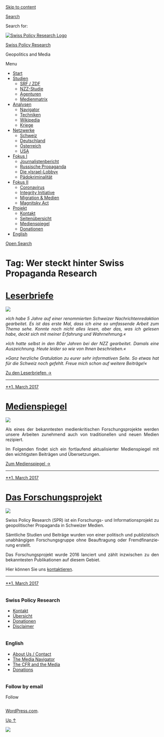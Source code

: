 [Skip to
content](#content)

[](https://swprs.org/)

<div class="cover">

</div>

[Search](#search-container)

<div id="search-container" class="header-search-block bg-graphite hidden">

<span class="screen-reader-text">Search for:</span>

</div>

<div class="header-inner section-inner">

[![Swiss Policy Research
Logo](https://swprs.files.wordpress.com/2020/05/swiss-policy-research-logo-300.png)](https://swprs.org/)

[Swiss Policy Research](https://swprs.org/)

Geopolitics and
    Media

</div>

<div class="navigation section no-padding bg-dark">

Menu

<div class="main-navigation">

  - <span id="menu-item-4374">[Start](https://swprs.org)</span>
  - <span id="menu-item-5941">[Studien](https://swprs.org/srf-propaganda-analyse/)</span>
      - <span id="menu-item-4361">[SRF /
        ZDF](https://swprs.org/srf-propaganda-analyse/)</span>
      - <span id="menu-item-4359">[NZZ-Studie](https://swprs.org/die-nzz-studie/)</span>
      - <span id="menu-item-4373">[Agenturen](https://swprs.org/der-propaganda-multiplikator/)</span>
      - <span id="menu-item-7978">[Medienmatrix](https://swprs.org/die-propaganda-matrix/)</span>
  - <span id="menu-item-9423">[Analysen](https://swprs.org/medien-navigator/)</span>
      - <span id="menu-item-9414">[Navigator](https://swprs.org/medien-navigator/)</span>
      - <span id="menu-item-8524">[Techniken](https://swprs.org/der-propaganda-schluessel/)</span>
      - <span id="menu-item-10908">[Wikipedia](https://swprs.org/propaganda-in-der-wikipedia/)</span>
      - <span id="menu-item-9920">[Kriege](https://swprs.org/logik-imperialer-kriege/)</span>
  - <span id="menu-item-4362">[Netzwerke](https://swprs.org/netzwerk-medien-schweiz/)</span>
      - <span id="menu-item-6283">[Schweiz](https://swprs.org/netzwerk-medien-schweiz/)</span>
      - <span id="menu-item-7215">[Deutschland](https://swprs.org/netzwerk-medien-deutschland/)</span>
      - <span id="menu-item-17401">[Österreich](https://swprs.org/medien-in-oesterreich/)</span>
      - <span id="menu-item-7216">[USA](https://swprs.org/das-american-empire-und-seine-medien/)</span>
  - <span id="menu-item-9228">[Fokus
    I](https://swprs.org/bericht-eines-journalisten/)</span>
      - <span id="menu-item-12119">[Journalistenbericht](https://swprs.org/bericht-eines-journalisten/)</span>
      - <span id="menu-item-12117">[Russische
        Propaganda](https://swprs.org/russische-propaganda/)</span>
      - <span id="menu-item-12118">[Die
        »Israel-Lobby«](https://swprs.org/die-israel-lobby-fakten-und-mythen/)</span>
      - <span id="menu-item-13505">[Pädokriminalität](https://swprs.org/geopolitik-und-paedokriminalitaet/)</span>
  - <span id="menu-item-17258">[Fokus
    II](https://swprs.org/migration-und-medien/)</span>
      - <span id="menu-item-32838">[Coronavirus](https://swprs.org/covid-19-hinweis-ii/)</span>
      - <span id="menu-item-12939">[Integrity
        Initiative](https://swprs.org/die-integrity-initiative/)</span>
      - <span id="menu-item-17290">[Migration &
        Medien](https://swprs.org/migration-und-medien/)</span>
      - <span id="menu-item-17291">[Magnitsky
        Act](https://swprs.org/der-fall-magnitsky/)</span>
  - <span id="menu-item-21964">[Projekt](https://swprs.org/kontakt/)</span>
      - <span id="menu-item-8525">[Kontakt](https://swprs.org/kontakt/)</span>
      - <span id="menu-item-10193">[Seitenübersicht](https://swprs.org/uebersicht/)</span>
      - <span id="menu-item-8637">[Medienspiegel](https://swprs.org/medienspiegel/)</span>
      - <span id="menu-item-33287">[Donationen](https://swprs.org/donationen/)</span>
  - <span id="menu-item-14415">[English](https://swprs.org/contact/)</span>

</div>

[Open
Search](#)

</div>

<div class="wrapper section medium-padding clear" data-role="main">

# Tag: Wer steckt hinter Swiss Propaganda Research

<div id="content" class="content section-inner">

<div id="posts" class="posts">

<div class="spinner-container">

<div id="spinner">

<div class="double-bounce1">

</div>

<div class="double-bounce2">

</div>

</div>

</div>

<div class="post-container">

# [Leserbriefe](https://swprs.org/2017/03/01/leserbriefe/)

<div class="featured-media">

[![](https://swprs.files.wordpress.com/2016/10/comments3.png?w=250)](https://swprs.org/2017/03/01/leserbriefe/ "Leserbriefe")

</div>

<div class="post-content clear">

<div lang="de" style="text-align:justify;hyphens:auto;-webkit-hyphens:auto;-ms-hyphens:auto;font-variant:none;">

*»Ich habe 5 Jahre auf einer renom­mier­ten Schweizer
Nachrichten­redaktion ge­ar­bei­tet. Es ist das erste Mal, dass ich
eine so umfassende Arbeit zum Thema sehe. Konnte noch nicht alles lesen,
aber das, was ich gelesen habe, deckt sich mit meiner Erfahrung und
Wahr­nehmung.«*

*»Ich hatte selbst in den 80er Jahren bei der NZZ gearbeitet. Damals
eine Auszeichnung. Heute leider so wie von Ihnen beschrieben.«*

*»Ganz herzliche Gratulation zu eurer sehr infor­ma­tiven Seite. So
etwas hat für die Schweiz noch gefehlt. Freue mich schon auf weitere
Beiträge\!«*

[Zu den Leserbriefen →](https://swprs.org/leserbriefe/)

</div>

-----

</div>

<div class="post-meta clear">

[**1. March
2017](https://swprs.org/2017/03/01/leserbriefe/ "Leserbriefe")

</div>

</div>

<div class="post-container">

# [Medienspiegel](https://swprs.org/2017/03/01/medienspiegel/)

<div class="featured-media">

[![](https://swprs.files.wordpress.com/2017/03/newspaper2.png?w=500)](https://swprs.org/2017/03/01/medienspiegel/ "Medienspiegel")

</div>

<div class="post-content clear">

<div lang="de" style="text-align:justify;hyphens:auto;-webkit-hyphens:auto;-ms-hyphens:auto;font-variant:none;">

Als eines der bekanntesten medien­kritischen Forschungs­projekte werden
unsere Arbeiten zunehmend auch von tradi­tio­nellen und neuen Medien
rezipiert.

Im Folgenden findet sich ein fort­laufend aktuali­sierter Medien­spiegel
mit den wich­tig­sten Beiträgen und Übersetzungen.

[Zum Medienspiegel →](https://swprs.org/medienspiegel/)

</div>

-----

</div>

<div class="post-meta clear">

[**1. March
2017](https://swprs.org/2017/03/01/medienspiegel/ "Medienspiegel")

</div>

</div>

<div class="post-container">

# [Das Forschungsprojekt](https://swprs.org/2017/03/01/das-forschungsprojekt/)

<div class="featured-media">

[![](https://swprs.files.wordpress.com/2017/03/spr_logo_post.png?w=364)](https://swprs.org/2017/03/01/das-forschungsprojekt/ "Das Forschungsprojekt")

</div>

<div class="post-content clear">

<div lang="de" style="text-align:justify;hyphens:auto;-webkit-hyphens:auto;-ms-hyphens:auto;font-variant:none;">

Swiss Policy Research (SPR) ist ein Forschungs- und
Infor­ma­tions­projekt zu geo­po­li­tischer Pro­pa­ganda in Schweizer
Medien.

Sämtliche Studien und Bei­träge wurden von einer po­li­tisch und
pu­bli­zis­tisch un­ab­hän­gigen For­schungs­gruppe ohne
Beauf­tra­gung oder Fremd­finan­zierung er­­stellt.

Das Forschungsprojekt wurde 2016 lanciert und zählt inzwischen zu den
bekanntesten Publi­ka­tionen auf diesem Gebiet.

Hier können Sie uns [kon­­tak­tieren](https://swprs.org/kontakt/).

</div>

-----

</div>

<div class="post-meta clear">

[**1. March
2017](https://swprs.org/2017/03/01/das-forschungsprojekt/ "Das Forschungsprojekt")

</div>

</div>

</div>

</div>

</div>

<div id="footer" class="footer bg-graphite">

<div class="section-inner row clear" data-role="complementary">

<div class="column column-1 one-third medium-padding">

<div class="widgets">

<div id="nav_menu-3" class="widget widget_nav_menu">

<div class="widget-content clear">

### Swiss Policy Research

<div class="menu-allgemein-container">

  - <span id="menu-item-251">[Kontakt](https://swprs.org/kontakt/)</span>
  - <span id="menu-item-33090">[Übersicht](https://swprs.org/uebersicht/)</span>
  - <span id="menu-item-33286">[Donationen](https://swprs.org/donationen/)</span>
  - <span id="menu-item-15372">[Disclaimer](https://swprs.org/disclaimer/)</span>

</div>

</div>

</div>

</div>

</div>

<div class="column column-2 one-third medium-padding">

<div class="widgets">

<div id="nav_menu-4" class="widget widget_nav_menu">

<div class="widget-content clear">

### English

<div class="menu-english-container">

  - <span id="menu-item-20017">[About Us /
    Contact](https://swprs.org/contact/)</span>
  - <span id="menu-item-20015">[The Media
    Navigator](https://swprs.org/media-navigator/)</span>
  - <span id="menu-item-20016">[The CFR and the
    Media](https://swprs.org/the-american-empire-and-its-media/)</span>
  - <span id="menu-item-33285">[Donations](https://swprs.org/donations/)</span>

</div>

</div>

</div>

</div>

</div>

<div class="column column-3 one-third medium-padding">

<div class="widgets">

<div id="blog_subscription-4" class="widget widget_blog_subscription jetpack_subscription_widget">

<div class="widget-content clear">

### Follow by email

Follow

</div>

</div>

</div>

</div>

</div>

</div>

<div class="credits section bg-dark small-padding">

<div class="credits-inner section-inner clear">

[WordPress.com](https://wordpress.com/?ref=footer_custom_com).

[Up ↑](# "To the top")

</div>

</div>

<div style="display:none">

</div>

![](https://pixel.wp.com/b.gif?v=noscript)

